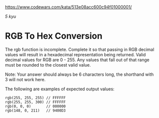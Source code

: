 https://www.codewars.com/kata/513e08acc600c94f01000001/

_5 kyu_

# RGB To Hex Conversion

The rgb function is incomplete. Complete it so that passing in RGB decimal values will result in a hexadecimal representation being returned. Valid decimal values for RGB are 0 - 255. Any values that fall out of that range must be rounded to the closest valid value.

Note: Your answer should always be 6 characters long, the shorthand with 3 will not work here.

The following are examples of expected output values:

```
rgb(255, 255, 255) // FFFFFF
rgb(255, 255, 300) // FFFFFF
rgb(0, 0, 0)       // 000000
rgb(148, 0, 211)   // 9400D3
```
